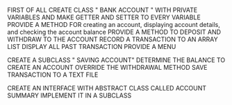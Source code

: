 FIRST OF ALL
CREATE CLASS " BANK ACCOUNT "  WITH PRIVATE VARIABLES AND MAKE GETTER AND SETTER TO EVERY VARIABLE 
PROVIDE A METHOD  FOR creating an account, displaying account details, and checking the account balance
PROVIDE A METHOD TO DEPOSIT AND WITHDRAW TO THE ACCOUNT
RECORD A TRANSACTION TO AN ARRAY LIST
DISPLAY ALL PAST TRANSACTION
PROVIDE A MENU

CREATE A SUBCLASS " SAVING ACCOUNT"
 DETERMINE THE BALANCE TO CREATE AN ACCOUNT
OVERRIDE THE WITHDRAWAL METHOD
 SAVE TRANSACTION TO A TEXT FILE
 
CREATE AN INTERFACE WITH ABSTRACT CLASS CALLED ACCOUNT SUMMARY
IMPLEMENT IT IN  A SUBCLASS
